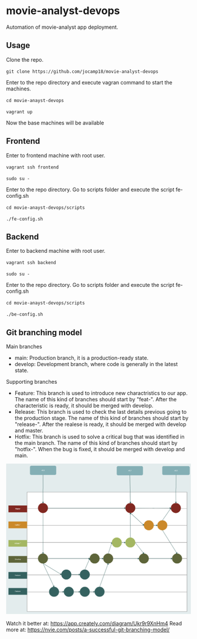 # movie-analyst-devops
Automation of movie-analyst app deployment.
## Usage

Clone the repo.

`git clone https://github.com/jocamp18/movie-analyst-devops`

Enter to the repo directory and execute vagran command to start the machines.

`cd movie-anayst-devops`

`vagrant up`

Now the base machines will be available

## Frontend

 Enter to frontend machine with root user.

`vagrant ssh frontend`

`sudo su -`

Enter to the repo directory. Go to scripts folder and execute the script fe-config.sh

`cd movie-anayst-devops/scripts`

`./fe-config.sh`

## Backend

 Enter to backend machine with root user.

`vagrant ssh backend`

`sudo su -`

Enter to the repo directory. Go to scripts folder and execute the script fe-config.sh

`cd movie-anayst-devops/scripts`

`./be-config.sh`

## Git branching model

Main branches

* main: Production branch, it is a production-ready state.
* develop: Development branch, where code is generally in the latest state.

Supporting branches

* Feature: This branch is used to introduce new charactristics to our app. The name of this kind of branches should start by "feat-". After the characteristic is ready, it should be merged with develop.
* Release: This branch is used to check the last details previous going to the production stage. The name of this kind of branches should start by "release-". After the realese is ready, it should be merged with develop and master.
* Hotfix: This branch is used to solve a critical bug that was identified in the main branch. The name of this kind of branches should start by "hotfix-". When the bug is fixed, it should be merged with develop and main.

![arch_image]( ./doc/img/git-model.png)

Watch it better at: https://app.creately.com/diagram/Ukr9r9XnHm4
Read more at: https://nvie.com/posts/a-successful-git-branching-model/


